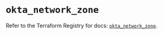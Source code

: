 # `okta_network_zone`

Refer to the Terraform Registry for docs: [`okta_network_zone`](https://registry.terraform.io/providers/okta/okta/4.13.1/docs/resources/network_zone).
